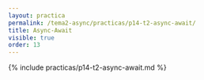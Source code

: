 ```yaml
---
layout: practica
permalink: /tema2-async/practicas/p14-t2-async-await/
title: Async-Await
visible: true
order: 13
---
```


{% include practicas/p14-t2-async-await.md %}
